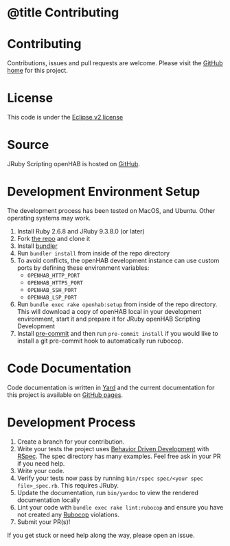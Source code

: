 # @title Contributing

# Contributing

Contributions, issues and pull requests are welcome.  Please visit the [GitHub home](https://github.com/ccutrer/openhab-jrubyscripting) for this project. 

# License
This code is under the [Eclipse v2 license](https://www.eclipse.org/legal/epl-2.0/)

# Source
JRuby Scripting openHAB is hosted on [GitHub](https://github.com/ccutrer/openhab-jrubyscripting). 

# Development Environment Setup
The development process has been tested on MacOS, and Ubuntu. Other operating systems may work. 

1. Install Ruby 2.6.8 and JRuby 9.3.8.0 (or later)
2. Fork [the repo](https://github.com/ccutrer/openhab-jrubyscripting) and clone it
3. Install [bundler](https://bundler.io/)
4. Run `bundler install` from inside of the repo directory
5. To avoid conflicts, the openHAB development instance can use custom ports by defining these environment variables:
   * `OPENHAB_HTTP_PORT` 
   * `OPENHAB_HTTPS_PORT`
   * `OPENHAB_SSH_PORT`
   * `OPENHAB_LSP_PORT`
6. Run `bundle exec rake openhab:setup` from inside of the repo directory.  This will download a copy of openHAB local in your development environment, start it and prepare it for JRuby openHAB Scripting Development
7. Install [pre-commit](https://pre-commit.com) and then run `pre-commit install` if you would like to install a git pre-commit hook to automatically run rubocop.

# Code Documentation
Code documentation is written in [Yard](https://yardoc.org/) and the current documentation for this project is available on [GitHub pages](https://ccutrer.github.io/openhab-jrubyscripting/).

# Development Process
1. Create a branch for your contribution.
2. Write your tests the project uses [Behavior Driven Development](https://en.wikipedia.org/wiki/Behavior-driven_development) with [RSpec](https://rspec.info/). The spec directory has many examples.  Feel free ask in your PR if you need help.
3. Write your code.
4. Verify your tests now pass by running `bin/rspec spec/<your spec file>_spec.rb`. This requires JRuby.
5. Update the documentation, run `bin/yardoc` to view the rendered documentation locally
6. Lint your code with `bundle exec rake lint:rubocop` and ensure you have not created any [Rubocop](https://github.com/rubocop-hq/rubocop) violations.
7. Submit your PR(s)!

If you get stuck or need help along the way, please open an issue.
